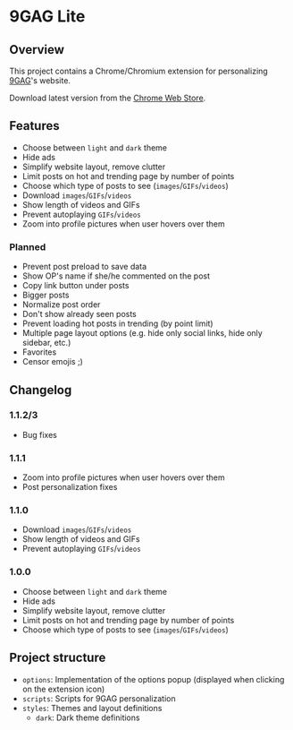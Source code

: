 # 9GAG Lite

## Overview

This project contains a Chrome/Chromium extension for personalizing [9GAG](https://9gag.com)'s website.

Download latest version from the [Chrome Web Store](https://chrome.google.com/webstore/detail/9gag-lite/namifldkgnlkiocmnhhpbppcoimcpobm).

## Features

- Choose between `light` and `dark` theme
- Hide ads
- Simplify website layout, remove clutter
- Limit posts on hot and trending page by number of points
- Choose which type of posts to see (`images`/`GIFs`/`videos`)
- Download `images`/`GIFs`/`videos`
- Show length of videos and GIFs
- Prevent autoplaying `GIFs`/`videos`
- Zoom into profile pictures when user hovers over them

### Planned

- Prevent post preload to save data
- Show OP's name if she/he commented on the post
- Copy link button under posts
- Bigger posts
- Normalize post order
- Don't show already seen posts
- Prevent loading hot posts in trending (by point limit)
- Multiple page layout options (e.g. hide only social links, hide only sidebar, etc.)
- Favorites
- Censor emojis ;)

## Changelog

### 1.1.2/3

- Bug fixes

### 1.1.1

- Zoom into profile pictures when user hovers over them
- Post personalization fixes

### 1.1.0

- Download `images`/`GIFs`/`videos`
- Show length of videos and GIFs
- Prevent autoplaying `GIFs`/`videos`

### 1.0.0

- Choose between `light` and `dark` theme
- Hide ads
- Simplify website layout, remove clutter
- Limit posts on hot and trending page by number of points
- Choose which type of posts to see (`images`/`GIFs`/`videos`)

## Project structure

- `options`: Implementation of the options popup (displayed when clicking on the extension icon)
- `scripts`: Scripts for 9GAG personalization
- `styles`: Themes and layout definitions
  - `dark`: Dark theme definitions
